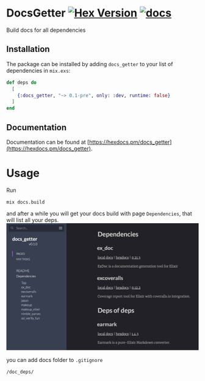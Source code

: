 # DocsGetter [![Hex Version](https://img.shields.io/hexpm/v/docs_getter.svg)](https://hex.pm/packages/docs_getter) [![docs](https://img.shields.io/badge/docs-hexpm-blue.svg)](https://hexdocs.pm/docs_getter/)

Build docs for all dependencies

## Installation

The package can be installed
by adding `docs_getter` to your list of dependencies in `mix.exs`:

```elixir
def deps do
  [
    {:docs_getter, "~> 0.1-pre", only: :dev, runtime: false}
  ]
end
```

## Documentation

Documentation can be found at [https://hexdocs.pm/docs_getter](https://hexdocs.pm/docs_getter).

# Usage

Run
```
mix docs.build
```

and after a while you will get your docs build with page `Dependencies`, that will list all your deps.
![Docs with dependecies page](https://github.com/DanilaMihailov/docs_getter/blob/master/priv/screenshot.png?raw=true)

you can add docs folder to `.gitignore`
```
/doc_deps/
```
